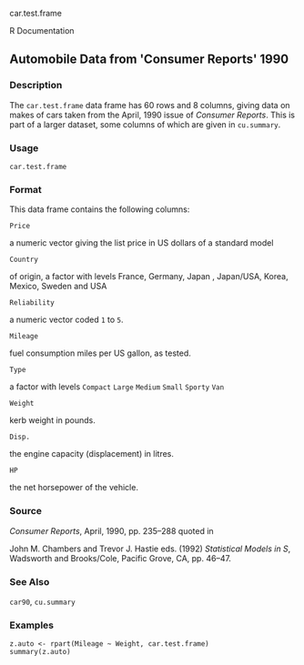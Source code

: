 car.test.frame

R Documentation

## Automobile Data from 'Consumer Reports' 1990

### Description

The `car.test.frame` data frame has 60 rows and 8 columns, giving data on
makes of cars taken from the April, 1990 issue of _Consumer Reports_. This is
part of a larger dataset, some columns of which are given in `cu.summary`.

### Usage

    
    car.test.frame

### Format

This data frame contains the following columns:

`Price`

a numeric vector giving the list price in US dollars of a standard model

`Country`

of origin, a factor with levels France, Germany, Japan , Japan/USA, Korea,
Mexico, Sweden and USA

`Reliability`

a numeric vector coded `1` to `5`.

`Mileage`

fuel consumption miles per US gallon, as tested.

`Type`

a factor with levels `Compact` `Large` `Medium` `Small` `Sporty` `Van`

`Weight`

kerb weight in pounds.

`Disp.`

the engine capacity (displacement) in litres.

`HP`

the net horsepower of the vehicle.

### Source

_Consumer Reports_, April, 1990, pp. 235–288 quoted in

John M. Chambers and Trevor J. Hastie eds. (1992) _Statistical Models in S_,
Wadsworth and Brooks/Cole, Pacific Grove, CA, pp. 46–47.

### See Also

`car90`, `cu.summary`

### Examples

    
    z.auto <- rpart(Mileage ~ Weight, car.test.frame)
    summary(z.auto)

